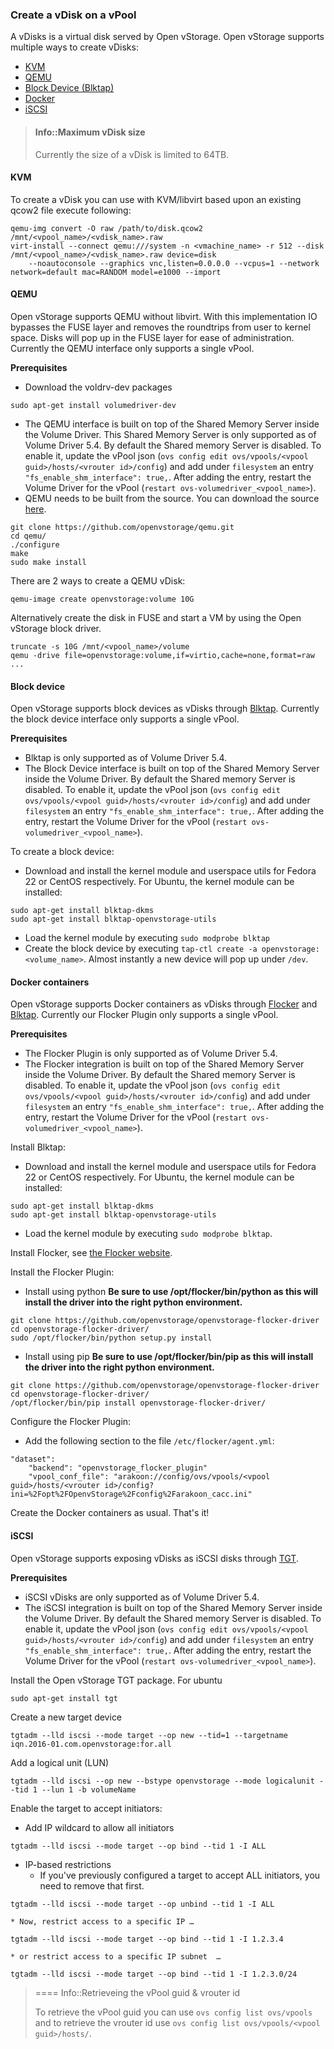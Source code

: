 ### Create a vDisk on a vPool
A vDisks is a virtual disk served by Open vStorage. Open vStorage supports multiple ways to create vDisks:
* [KVM](#kvm)
* [QEMU](#qemu)
* [Block Device (Blktap)](#block-device)
* [Docker](#docker)
* [iSCSI](#iscsi)

> #### Info::Maximum vDisk size
>
> Currently the size of a vDisk is limited to 64TB.


#### <a name="kvm"></a>KVM
To create a vDisk you can use with KVM/libvirt based upon an existing qcow2 file execute following:
```
qemu-img convert -O raw /path/to/disk.qcow2 /mnt/<vpool_name>/<vdisk_name>.raw
virt-install --connect qemu:///system -n <vmachine_name> -r 512 --disk /mnt/<vpool_name>/<vdisk_name>.raw device=disk
    --noautoconsole --graphics vnc,listen=0.0.0.0 --vcpus=1 --network network=default mac=RANDOM model=e1000 --import
```

#### <a name="qemu"></a>QEMU
Open vStorage supports QEMU without libvirt. With this implementation IO bypasses the FUSE layer and removes the roundtrips from user to kernel space. Disks will pop up in the FUSE layer for ease of administration.
Currently the QEMU interface only supports a single vPool.

**Prerequisites**
* Download the voldrv-dev packages
```
sudo apt-get install volumedriver-dev
```
* The QEMU interface is built on top of the Shared Memory Server inside the Volume Driver. This Shared Memory Server is only supported as of Volume Driver 5.4. By default the Shared memory Server is disabled. To enable it, update the vPool json (`ovs config edit ovs/vpools/<vpool guid>/hosts/<vrouter id>/config`) and add under `filesystem` an entry  `"fs_enable_shm_interface": true,`. After adding the entry, restart the Volume Driver for the vPool (`restart ovs-volumedriver_<vpool_name>`).
* QEMU needs to be built from the source. You can download the source [here](https://github.com/openvstorage/qemu).

```
git clone https://github.com/openvstorage/qemu.git
cd qemu/
./configure
make
sudo make install
```

There are 2 ways to create a QEMU vDisk:
```
qemu-image create openvstorage:volume 10G
```
Alternatively create the disk in FUSE and start a VM by using the Open vStorage block driver.
```
truncate -s 10G /mnt/<vpool_name>/volume
qemu -drive file=openvstorage:volume,if=virtio,cache=none,format=raw ﻿...
```

#### <a name="block"></a>Block device
Open vStorage supports block devices as vDisks through [Blktap](http://wiki.xenproject.org/wiki/Blktap). Currently the block device interface only supports a single vPool.

**Prerequisites**
* Blktap is only supported as of Volume Driver 5.4.
* The Block Device interface is built on top of the Shared Memory Server inside the Volume Driver. By default the Shared memory Server is disabled. To enable it, update the vPool json (`ovs config edit ovs/vpools/<vpool guid>/hosts/<vrouter id>/config`) and add under `filesystem` an entry  `"fs_enable_shm_interface": true,`. After adding the entry, restart the Volume Driver for the vPool (`restart ovs-volumedriver_<vpool_name>`).

To create a block device:
* Download and install the kernel module and userspace utils for Fedora 22 or CentOS respectively. For Ubuntu, the kernel module can be installed:
```
sudo apt-get install blktap-dkms
sudo apt-get install blktap-openvstorage-utils
```
* Load the kernel module by executing `sudo modprobe blktap`
* Create the block device by executing `tap-ctl create -a openvstorage:<volume_name>`. Almost instantly a new device will pop up under `/dev`.

#### <a name="docker"></a>Docker containers
Open vStorage supports Docker containers as vDisks through [Flocker](https://clusterhq.com/flocker/introduction/) and [Blktap](http://wiki.xenproject.org/wiki/Blktap). Currently our Flocker Plugin only supports a single vPool.

**Prerequisites**
* The Flocker Plugin is only supported as of Volume Driver 5.4.
* The Flocker integration is built on top of the Shared Memory Server inside the Volume Driver. By default the Shared memory Server is disabled. To enable it, update the vPool json (`ovs config edit ovs/vpools/<vpool guid>/hosts/<vrouter id>/config`) and add under `filesystem` an entry  `"fs_enable_shm_interface": true,`. After adding the entry, restart the Volume Driver for the vPool (`restart ovs-volumedriver_<vpool_name>`).

Install Blktap:
* Download and install the kernel module and userspace utils for Fedora 22 or CentOS respectively. For Ubuntu, the kernel module can be installed:
```
sudo apt-get install blktap-dkms
sudo apt-get install blktap-openvstorage-utils
```
* Load the kernel module by executing `sudo modprobe blktap`.

Install Flocker, see [the Flocker website](https://docs.clusterhq.com/en/1.9.0/install/index.html).

Install the Flocker Plugin:

* Install using python
**Be sure to use /opt/flocker/bin/python as this will install the driver into the right python environment.**
```
git clone https://github.com/openvstorage/openvstorage-flocker-driver
cd openvstorage-flocker-driver/
sudo /opt/flocker/bin/python setup.py install
```
* Install using pip
**Be sure to use /opt/flocker/bin/pip as this will install the driver into the right python environment.**
```
git clone https://github.com/openvstorage/openvstorage-flocker-driver
cd openvstorage-flocker-driver/
/opt/flocker/bin/pip install openvstorage-flocker-driver/
```

Configure the Flocker Plugin:
* Add the following section to the file `/etc/flocker/agent.yml`:
```
"dataset":
    "backend": "openvstorage_flocker_plugin"
    "vpool_conf_file": "arakoon://config/ovs/vpools/<vpool guid>/hosts/<vrouter id>/config?ini=%2Fopt%2FOpenvStorage%2Fconfig%2Farakoon_cacc.ini"
```

Create the Docker containers as usual. That's it!

#### <a name="iscsi"></a>iSCSI
Open vStorage supports exposing vDisks as iSCSI disks through [TGT](http://stgt.sourceforge.net/).

**Prerequisites**
* iSCSI vDisks are only supported as of Volume Driver 5.4.
* The iSCSI integration is built on top of the Shared Memory Server inside the Volume Driver. By default the Shared memory Server is disabled. To enable it, update the vPool json (`ovs config edit ovs/vpools/<vpool guid>/hosts/<vrouter id>/config`) and add under `filesystem` an entry  `"fs_enable_shm_interface": true,`. After adding the entry, restart the Volume Driver for the vPool (`restart ovs-volumedriver_<vpool_name>`).

Install the Open vStorage TGT package. For ubuntu
```
sudo apt-get install tgt
```

Create a new target device
```
tgtadm --lld iscsi --mode target --op new --tid=1 --targetname iqn.2016-01.com.openvstorage:for.all
```

Add a logical unit (LUN)
```
tgtadm --lld iscsi --op new --bstype openvstorage --mode logicalunit --tid 1 --lun 1 -b volumeName
```

Enable the target to accept initiators:
* Add IP wildcard to allow all initiators
```
tgtadm --lld iscsi --mode target --op bind --tid 1 -I ALL
```

* IP-based restrictions
    * If you've previously configured a target to accept ALL initiators, you need to remove that first.
```
tgtadm --lld iscsi --mode target --op unbind --tid 1 -I ALL
```
    * Now, restrict access to a specific IP …
```
tgtadm --lld iscsi --mode target --op bind --tid 1 -I 1.2.3.4
```
    * or restrict access to a specific IP subnet  …
```
tgtadm --lld iscsi --mode target --op bind --tid 1 -I 1.2.3.0/24
```


> ==== Info::Retrieveing the vPool guid & vrouter id
> 
> To retrieve the vPool guid you can use `ovs config list ovs/vpools` and to retrieve the vrouter id use `ovs config list ovs/vpools/<vpool guid>/hosts/`.
